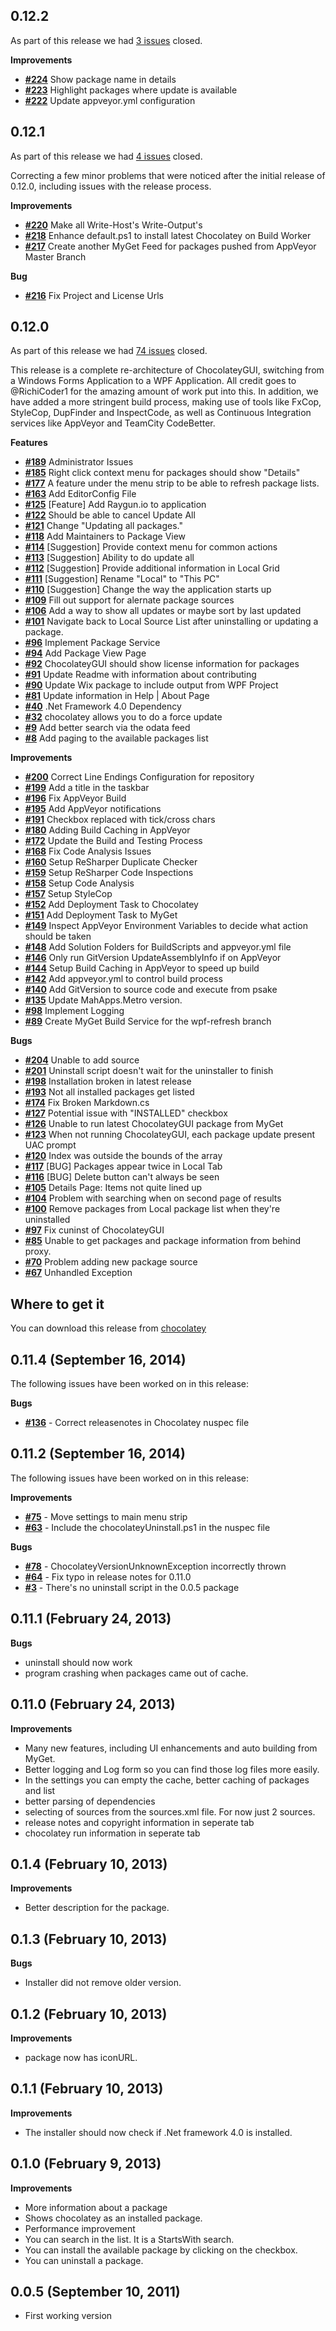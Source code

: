 ## 0.12.2
As part of this release we had [3 issues](https://github.com/chocolatey/ChocolateyGUI/issues?milestone=8&state=closed) closed.

__Improvements__

- [__#224__](https://github.com/chocolatey/ChocolateyGUI/issues/224) Show package name in details
- [__#223__](https://github.com/chocolatey/ChocolateyGUI/issues/223) Highlight packages where update is available
- [__#222__](https://github.com/chocolatey/ChocolateyGUI/issues/222) Update appveyor.yml configuration

## 0.12.1

As part of this release we had [4 issues](https://github.com/chocolatey/ChocolateyGUI/issues?milestone=7&state=closed) closed.

Correcting a few minor problems that were noticed after the initial release of 0.12.0, including issues with the release process.

__Improvements__

- [__#220__](https://github.com/chocolatey/ChocolateyGUI/issues/220) Make all Write-Host's Write-Output's
- [__#218__](https://github.com/chocolatey/ChocolateyGUI/issues/218) Enhance default.ps1 to install latest Chocolatey on Build Worker
- [__#217__](https://github.com/chocolatey/ChocolateyGUI/issues/217) Create another MyGet Feed for packages pushed from AppVeyor Master Branch

__Bug__

- [__#216__](https://github.com/chocolatey/ChocolateyGUI/issues/216) Fix Project and License Urls

## 0.12.0

As part of this release we had [74 issues](https://github.com/chocolatey/ChocolateyGUI/issues?milestone=2&state=closed) closed.

This release is a complete re-architecture of ChocolateyGUI, switching from a Windows Forms Application to a WPF Application.  All credit goes to @RichiCoder1 for the amazing amount of work put into this.  In addition, we have added a more stringent build process, making use of tools like FxCop, StyleCop, DupFinder and InspectCode, as well as Continuous Integration services like AppVeyor and TeamCity CodeBetter.

__Features__

- [__#189__](https://github.com/chocolatey/ChocolateyGUI/issues/189) Administrator Issues
- [__#185__](https://github.com/chocolatey/ChocolateyGUI/issues/185) Right click context menu for packages should show "Details"
- [__#177__](https://github.com/chocolatey/ChocolateyGUI/issues/177) A feature under the menu strip to be able to refresh package lists.
- [__#163__](https://github.com/chocolatey/ChocolateyGUI/issues/163) Add EditorConfig File
- [__#125__](https://github.com/chocolatey/ChocolateyGUI/issues/125) [Feature] Add Raygun.io to application
- [__#122__](https://github.com/chocolatey/ChocolateyGUI/issues/122) Should be able to cancel Update All
- [__#121__](https://github.com/chocolatey/ChocolateyGUI/issues/121) Change "Updating all packages."
- [__#118__](https://github.com/chocolatey/ChocolateyGUI/issues/118) Add Maintainers to Package View
- [__#114__](https://github.com/chocolatey/ChocolateyGUI/issues/114) [Suggestion] Provide context menu for common actions
- [__#113__](https://github.com/chocolatey/ChocolateyGUI/issues/113) [Suggestion] Ability to do update all
- [__#112__](https://github.com/chocolatey/ChocolateyGUI/issues/112) [Suggestion] Provide additional information in Local Grid
- [__#111__](https://github.com/chocolatey/ChocolateyGUI/issues/111) [Suggestion] Rename "Local" to "This PC"
- [__#110__](https://github.com/chocolatey/ChocolateyGUI/issues/110) [Suggestion] Change the way the application starts up
- [__#109__](https://github.com/chocolatey/ChocolateyGUI/issues/109) Fill out support for alernate package sources
- [__#106__](https://github.com/chocolatey/ChocolateyGUI/issues/106) Add a way to show all updates or maybe sort by last updated
- [__#101__](https://github.com/chocolatey/ChocolateyGUI/issues/101) Navigate back to Local Source List after uninstalling or updating a package.
- [__#96__](https://github.com/chocolatey/ChocolateyGUI/issues/96) Implement Package Service
- [__#94__](https://github.com/chocolatey/ChocolateyGUI/issues/94) Add Package View Page
- [__#92__](https://github.com/chocolatey/ChocolateyGUI/issues/92) ChocolateyGUI should show license information for packages
- [__#91__](https://github.com/chocolatey/ChocolateyGUI/issues/91) Update Readme with information about contributing
- [__#90__](https://github.com/chocolatey/ChocolateyGUI/issues/90) Update Wix package to include output from WPF Project
- [__#81__](https://github.com/chocolatey/ChocolateyGUI/issues/81) Update information in Help | About Page
- [__#40__](https://github.com/chocolatey/ChocolateyGUI/issues/40) .Net Framework 4.0 Dependency
- [__#32__](https://github.com/chocolatey/ChocolateyGUI/issues/32) chocolatey allows you to do a force update
- [__#9__](https://github.com/chocolatey/ChocolateyGUI/issues/9) Add better search via the odata feed
- [__#8__](https://github.com/chocolatey/ChocolateyGUI/issues/8) Add paging to the available packages list

__Improvements__

- [__#200__](https://github.com/chocolatey/ChocolateyGUI/issues/200) Correct Line Endings Configuration for repository
- [__#199__](https://github.com/chocolatey/ChocolateyGUI/issues/199) Add a title in the taskbar
- [__#196__](https://github.com/chocolatey/ChocolateyGUI/issues/196) Fix AppVeyor Build
- [__#195__](https://github.com/chocolatey/ChocolateyGUI/issues/195) Add AppVeyor notifications
- [__#191__](https://github.com/chocolatey/ChocolateyGUI/pull/191) Checkbox replaced with tick/cross chars
- [__#180__](https://github.com/chocolatey/ChocolateyGUI/issues/180) Adding Build Caching in AppVeyor
- [__#172__](https://github.com/chocolatey/ChocolateyGUI/issues/172) Update the Build and Testing Process
- [__#168__](https://github.com/chocolatey/ChocolateyGUI/issues/168) Fix Code Analysis Issues
- [__#160__](https://github.com/chocolatey/ChocolateyGUI/issues/160) Setup ReSharper Duplicate Checker
- [__#159__](https://github.com/chocolatey/ChocolateyGUI/issues/159) Setup ReSharper Code Inspections
- [__#158__](https://github.com/chocolatey/ChocolateyGUI/issues/158) Setup Code Analysis
- [__#157__](https://github.com/chocolatey/ChocolateyGUI/issues/157) Setup StyleCop
- [__#152__](https://github.com/chocolatey/ChocolateyGUI/issues/152) Add Deployment Task to Chocolatey
- [__#151__](https://github.com/chocolatey/ChocolateyGUI/issues/151) Add Deployment Task to MyGet
- [__#149__](https://github.com/chocolatey/ChocolateyGUI/issues/149) Inspect AppVeyor Environment Variables to decide what action should be taken
- [__#148__](https://github.com/chocolatey/ChocolateyGUI/issues/148) Add Solution Folders for BuildScripts and appveyor.yml file
- [__#146__](https://github.com/chocolatey/ChocolateyGUI/issues/146) Only run GitVersion UpdateAssemblyInfo if on AppVeyor
- [__#144__](https://github.com/chocolatey/ChocolateyGUI/issues/144) Setup Build Caching in AppVeyor to speed up build
- [__#142__](https://github.com/chocolatey/ChocolateyGUI/issues/142) Add appveyor.yml to control build process
- [__#140__](https://github.com/chocolatey/ChocolateyGUI/issues/140) Add GitVersion to source code and execute from psake
- [__#135__](https://github.com/chocolatey/ChocolateyGUI/issues/135) Update MahApps.Metro version.
- [__#98__](https://github.com/chocolatey/ChocolateyGUI/issues/98) Implement Logging
- [__#89__](https://github.com/chocolatey/ChocolateyGUI/issues/89) Create MyGet Build Service for the wpf-refresh branch

__Bugs__

- [__#204__](https://github.com/chocolatey/ChocolateyGUI/issues/204) Unable to add source
- [__#201__](https://github.com/chocolatey/ChocolateyGUI/issues/201) Uninstall script doesn't wait for the uninstaller to finish
- [__#198__](https://github.com/chocolatey/ChocolateyGUI/issues/198) Installation broken in latest release
- [__#193__](https://github.com/chocolatey/ChocolateyGUI/issues/193) Not all installed packages get listed
- [__#174__](https://github.com/chocolatey/ChocolateyGUI/issues/174) Fix Broken Markdown.cs
- [__#127__](https://github.com/chocolatey/ChocolateyGUI/issues/127) Potential issue with "INSTALLED" checkbox
- [__#126__](https://github.com/chocolatey/ChocolateyGUI/issues/126) Unable to run latest ChocolateyGUI package from MyGet
- [__#123__](https://github.com/chocolatey/ChocolateyGUI/issues/123) When not running ChocolateyGUI, each package update present UAC prompt
- [__#120__](https://github.com/chocolatey/ChocolateyGUI/issues/120) Index was outside the bounds of the array
- [__#117__](https://github.com/chocolatey/ChocolateyGUI/issues/117) [BUG] Packages appear twice in Local Tab
- [__#116__](https://github.com/chocolatey/ChocolateyGUI/issues/116) [BUG] Delete button can't always be seen
- [__#105__](https://github.com/chocolatey/ChocolateyGUI/issues/105) Details Page: Items not quite lined up
- [__#104__](https://github.com/chocolatey/ChocolateyGUI/issues/104) Problem with searching when on second page of results
- [__#100__](https://github.com/chocolatey/ChocolateyGUI/issues/100) Remove packages from Local package list when they're uninstalled
- [__#97__](https://github.com/chocolatey/ChocolateyGUI/issues/97) Fix cuninst of ChocolateyGUI
- [__#85__](https://github.com/chocolatey/ChocolateyGUI/issues/85) Unable to get packages and package information from behind proxy.
- [__#70__](https://github.com/chocolatey/ChocolateyGUI/issues/70) Problem adding new package source
- [__#67__](https://github.com/chocolatey/ChocolateyGUI/issues/67) Unhandled Exception

## Where to get it
You can download this release from [chocolatey](https://chocolatey.org/packages/ChocolateyGUI)

## 0.11.4 (September 16, 2014)

The following issues have been worked on in this release:

__Bugs__

- [__#136__](https://github.com/chocolatey/ChocolateyGUI/issues/136) - Correct releasenotes in Chocolatey nuspec file
 

## 0.11.2 (September 16, 2014)

The following issues have been worked on in this release:

__Improvements__

- [__#75__](https://github.com/chocolatey/ChocolateyGUI/issues/75) - Move settings to main menu strip
- [__#63__](https://github.com/chocolatey/ChocolateyGUI/issues/63) - Include the chocolateyUninstall.ps1 in the nuspec file

__Bugs__

- [__#78__](https://github.com/chocolatey/ChocolateyGUI/issues/78) - ChocolateyVersionUnknownException incorrectly thrown
- [__#64__](https://github.com/chocolatey/ChocolateyGUI/issues/64) - Fix typo in release notes for 0.11.0
- [__#3__](https://github.com/chocolatey/ChocolateyGUI/issues/3) - There's no uninstall script in the 0.0.5 package

## 0.11.1 (February 24, 2013)

__Bugs__

 - uninstall should now work
 - program crashing when packages came out of cache.

## 0.11.0 (February 24, 2013)

__Improvements__

 - Many new features, including UI enhancements and auto building from MyGet.
 - Better logging and Log form so you can find those log files more easily.
 - In the settings you can empty the cache, better caching of packages and list
 - better parsing of dependencies
 - selecting of sources from the sources.xml file. For now just 2 sources.
 - release notes and copyright information in seperate tab
 - chocolatey run information in seperate tab

## 0.1.4 (February 10, 2013)

__Improvements__

 - Better description for the package.

## 0.1.3 (February 10, 2013)

__Bugs__

 - Installer did not remove older version.

## 0.1.2 (February 10, 2013)

__Improvements__

 - package now has iconURL.

## 0.1.1 (February 10, 2013)

__Improvements__

 - The installer should now check if .Net framework 4.0 is installed.

## 0.1.0 (February 9, 2013)

__Improvements__

 - More information about a package
 - Shows chocolatey as an installed package.
 - Performance improvement
 - You can search in the list. It is a StartsWith search.
 - You can install the available package by clicking on the checkbox.
 - You can uninstall a package.

## 0.0.5 (September 10, 2011)

 - First working version
